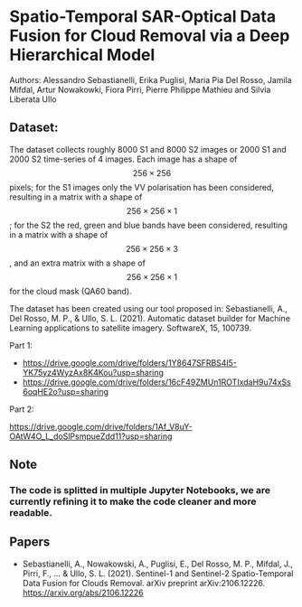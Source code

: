 # Spatio-Temporal SAR-Optical Data Fusion for Cloud Removal via a Deep Hierarchical Model

Authors: Alessandro Sebastianelli, Erika Puglisi, Maria Pia Del Rosso, Jamila Mifdal, Artur Nowakowki, Fiora Pirri, Pierre Philippe Mathieu and Silvia Liberata Ullo

## Dataset:
The dataset collects roughly 8000 S1 and 8000 S2 images or 2000 S1 and 2000 S2 time-series of 4 images. Each image has a shape of $$256 \times 256$$ pixels; for the S1 images only the VV polarisation has been considered, resulting in a matrix with a shape of $$256\times 256 \times 1$$; for the S2 the red, green and blue bands have been considered, resulting in a matrix with a shape of $$256\times 256 \times 3$$, and an extra matrix with a shape of $$256\times 256 \times 1$$ for the cloud mask (QA60 band).

The dataset has been created using our tool proposed in: Sebastianelli, A., Del Rosso, M. P., & Ullo, S. L. (2021). Automatic dataset builder for Machine Learning applications to satellite imagery. SoftwareX, 15, 100739.


Part 1:

- https://drive.google.com/drive/folders/1Y8647SFRBS4l5-YK75yz4WyzAx8K4Kou?usp=sharing
- https://drive.google.com/drive/folders/16cF49ZMUn1ROTIxdaH9u74xSs6oqHE2o?usp=sharing

Part 2:

https://drive.google.com/drive/folders/1Af_V8uY-OAtW4O_L_doSlPsmpueZdd11?usp=sharing

## Note
### The code is splitted in multiple Jupyter Notebooks, we are currently refining it to make the code cleaner and more readable.

## Papers
- Sebastianelli, A., Nowakowski, A., Puglisi, E., Del Rosso, M. P., Mifdal, J., Pirri, F., ... & Ullo, S. L. (2021). Sentinel-1 and Sentinel-2 Spatio-Temporal Data Fusion for Clouds Removal. arXiv preprint arXiv:2106.12226. https://arxiv.org/abs/2106.12226 
